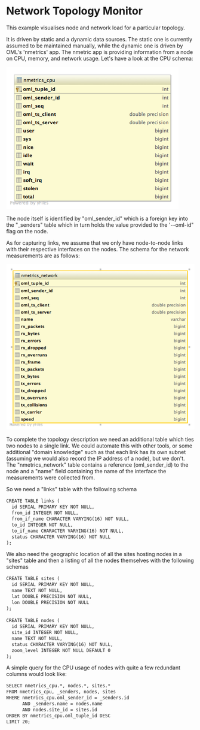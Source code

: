 
Network Topology Monitor
========================

This example visualises node and network load for a particular topology.

It is driven by
static and a  dynamic data sources. The static one is currently assumed to be maintained
manually, while the dynamic one is driven by OML's 'nmetrics' app. The nmetric app is
providing information from a node on CPU, memory, and network usage. Let's have a look
at the CPU schema:

![](doc/schema_cpu.png)

The node itself is identified by "oml_sender_id" which is a foreign key into the "_senders"
table which in turn holds the value provided to the '--oml-id" flag on the node.

As for capturing links, we assume that we only have node-to-node links with their respective
interfaces on the nodes. The schema for the network measurements are as follows:

![](doc/schema_network.png)

To complete the topology description we need an additional table which ties two nodes
to a single link. We could automate this with other tools, or some additional "domain knowledge"
such as that each link has its own subnet (assuming we would also record the IP address of
a node), but we don't. The "nmetrics_network" table contains a reference (oml_sender_id) to the
node and a "name" field containing the name of the interface the measurements were collected
from.

So we need a "links" table with the following schema

    CREATE TABLE links (
      id SERIAL PRIMARY KEY NOT NULL,
      from_id INTEGER NOT NULL,
      from_if_name CHARACTER VARYING(16) NOT NULL,
      to_id INTEGER NOT NULL,
      to_if_name CHARACTER VARYING(16) NOT NULL,
      status CHARACTER VARYING(16) NOT NULL
    );

We also need the geographic location of all the sites hosting nodes in a "sites" table and then
a listing of all the nodes themselves with the following schemas

    CREATE TABLE sites (
      id SERIAL PRIMARY KEY NOT NULL,
      name TEXT NOT NULL,
      lat DOUBLE PRECISION NOT NULL,
      lon DOUBLE PRECISION NOT NULL
    );

    CREATE TABLE nodes (
      id SERIAL PRIMARY KEY NOT NULL,
      site_id INTEGER NOT NULL,
      name TEXT NOT NULL,
      status CHARACTER VARYING(16) NOT NULL,
      zoom_level INTEGER NOT NULL DEFAULT 0
    );

A simple query for the CPU usage of nodes with quite a few redundant columns would look like:

    SELECT nmetrics_cpu.*, nodes.*, sites.*
    FROM nmetrics_cpu, _senders, nodes, sites
    WHERE nmetrics_cpu.oml_sender_id = _senders.id
          AND _senders.name = nodes.name
          AND nodes.site_id = sites.id
    ORDER BY nmetrics_cpu.oml_tuple_id DESC
    LIMIT 20;

